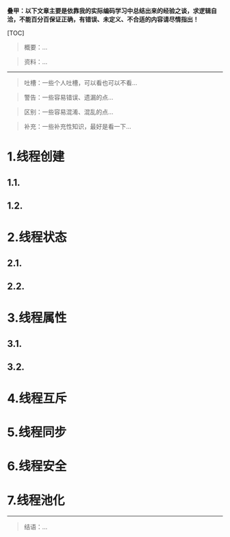 

**叠甲：以下文章主要是依靠我的实际编码学习中总结出来的经验之谈，求逻辑自洽，不能百分百保证正确，有错误、未定义、不合适的内容请尽情指出！**

[TOC]

>   概要：...

>   资料：...

---

>   吐槽：一些个人吐槽，可以看也可以不看...

>   警告：一些容易错误、遗漏的点...

>   区别：一些容易混淆、混乱的点...

>   补充：一些补充性知识，最好是看一下...

# 1.线程创建

## 1.1.



## 1.2.

# 2.线程状态

## 2.1.

## 2.2.

# 3.线程属性

## 3.1.

## 3.2.

# 4.线程互斥



# 5.线程同步



# 6.线程安全



# 7.线程池化



---

>   结语：...
